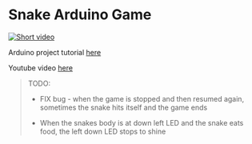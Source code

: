 # Snake Arduino Game

[![Short video](https://img.youtube.com/vi/AzQ-6h4XL_0/0.jpg)](https://bit.ly/3gtQbrY)

Arduino project tutorial [here](https://bit.ly/3uvg2bc "arduino project")

Youtube video [here](https://bit.ly/3gtQbrY "YT")

> TODO:
>
> * FIX bug - when the game is stopped and then resumed again, sometimes the snake hits itself and the game ends
> 
> * When the snakes body is at down left LED and the snake eats food, the left down LED stops to shine 
